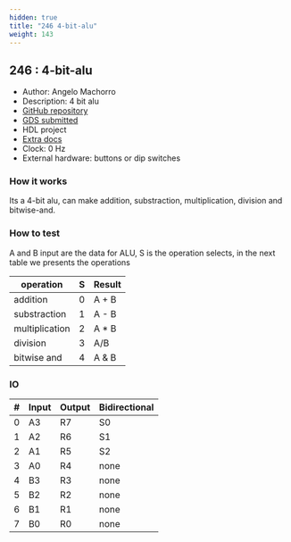 ```yaml
---
hidden: true
title: "246 4-bit-alu"
weight: 143
---
```


## 246 : 4-bit-alu

* Author: Angelo Machorro
* Description: 4 bit alu 
* [GitHub repository](https://github.com/Angardo18/tt04-submission-angardo-alu)
* [GDS submitted](https://github.com/Angardo18/tt04-submission-angardo-alu/actions/runs/6066624405)
* HDL project
* [Extra docs]()
* Clock: 0 Hz
* External hardware: buttons or dip switches



### How it works

Its a 4-bit alu, can make addition, substraction, multiplication, division and bitwise-and.


### How to test

A and B input are the data for ALU, S is the operation selects, in the next table we presents the operations

| operation | S |  Result |
|---------|------|-|
addition | 0 | A + B|
|substraction| 1 | A - B|
| multiplication| 2 | A * B|
| division | 3 |  A/B |
| bitwise and | 4 |A & B|


### IO

| # | Input        | Output       | Bidirectional      |
|---|--------------|--------------| -------------------|
| 0 | A3  | R7 | S0 |
| 1 | A2  | R6 | S1 |
| 2 | A1  | R5 | S2 |
| 3 | A0  | R4 | none |
| 4 | B3  | R3 | none |
| 5 | B2  | R2 | none |
| 6 | B1  | R1 | none |
| 7 | B0  | R0 | none |
